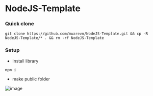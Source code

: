 # NodeJS-Template

### Quick clone

```
git clone https://github.com/mwarevn/NodeJS-Template.git && cp -R NodeJS-Template/* . && rm -rf NodeJS-Template
```


### Setup
- Install library
```
npm i
```

- make public folder
  
![image](https://github.com/mwarevn/NodeJS-Template/assets/124526287/a0b2f52a-0dfc-4bc1-8a16-0e83c487521d)
